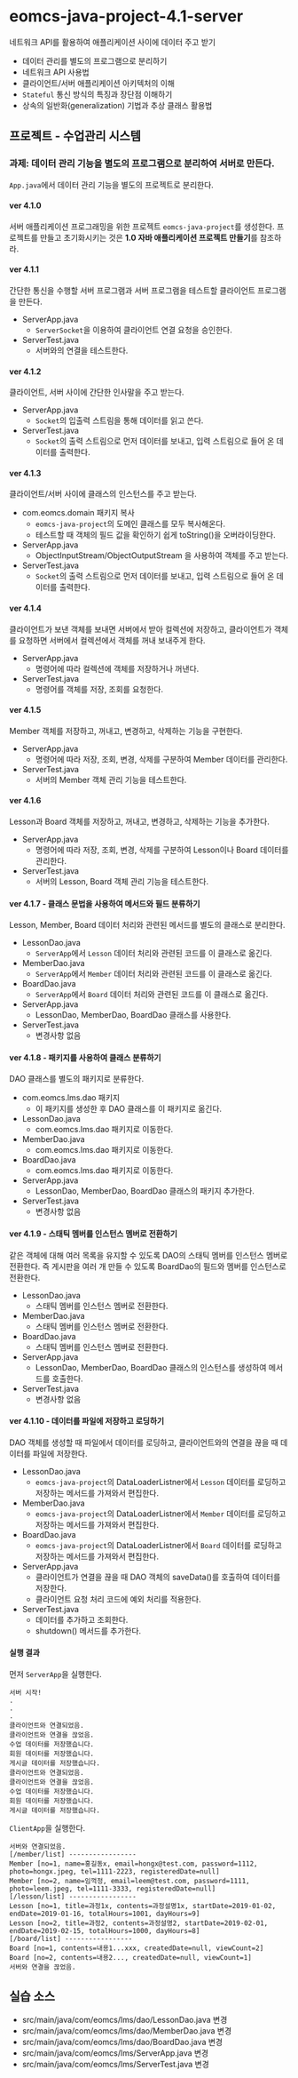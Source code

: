 # eomcs-java-project-4.1-server

네트워크 API를 활용하여 애플리케이션 사이에 데이터 주고 받기

- 데이터 관리를 별도의 프로그램으로 분리하기
- 네트워크 API 사용법
- 클라이언트/서버 애플리케이션 아키텍처의 이해
- `Stateful` 통신 방식의 특징과 장단점 이해하기
- 상속의 일반화(generalization) 기법과 추상 클래스 활용법
   
## 프로젝트 - 수업관리 시스템  

### 과제: 데이터 관리 기능을 별도의 프로그램으로 분리하여 서버로 만든다.

`App.java`에서 데이터 관리 기능을 별도의 프로젝트로 분리한다.

#### ver 4.1.0
서버 애플리케이션 프로그래밍을 위한 프로젝트 `eomcs-java-project`를 생성한다. 프로젝트를 만들고 초기화시키는 것은 **1.0 자바 애플리케이션 프로젝트 만들기**를 참조하라.

#### ver 4.1.1
간단한 통신을 수행할 서버 프로그램과 서버 프로그램을 테스트할 클라이언트 프로그램을 만든다.

- ServerApp.java
    - `ServerSocket`을 이용하여 클라이언트 연결 요청을 승인한다.
- ServerTest.java
    - 서버와의 연결을 테스트한다.

#### ver 4.1.2
클라이언트, 서버 사이에 간단한 인사말을 주고 받는다.

- ServerApp.java
    - `Socket`의 입출력 스트림을 통해 데이터를 읽고 쓴다.
- ServerTest.java
    - `Socket`의 출력 스트림으로 먼저 데이터를 보내고, 입력 스트림으로 들어 온 데이터를 출력한다.

#### ver 4.1.3
클라이언트/서버 사이에 클래스의 인스턴스를 주고 받는다.

- com.eomcs.domain 패키지 복사
    - `eomcs-java-project`의 도메인 클래스를 모두 복사해온다.
    - 테스트할 때 객체의 필드 값을 확인하기 쉽게 toString()을 오버라이딩한다.
- ServerApp.java
    - ObjectInputStream/ObjectOutputStream 을 사용하여 객체를 주고 받는다.
- ServerTest.java
    - `Socket`의 출력 스트림으로 먼저 데이터를 보내고, 입력 스트림으로 들어 온 데이터를 출력한다.

#### ver 4.1.4
클라이언트가 보낸 객체를 보내면 서버에서 받아 컬렉션에 저장하고, 클라이언트가 객체를 요청하면 서버에서 컬렉션에서 객체를 꺼내 보내주게 한다.

- ServerApp.java
    - 명령어에 따라 컬렉션에 객체를 저장하거나 꺼낸다.
- ServerTest.java
    - 명령어를 객체를 저장, 조회를 요청한다.

#### ver 4.1.5
Member 객체를 저장하고, 꺼내고, 변경하고, 삭제하는 기능을 구현한다.

- ServerApp.java
    - 명령어에 따라 저장, 조회, 변경, 삭제를 구분하여 Member 데이터를 관리한다.
- ServerTest.java
    - 서버의 Member 객체 관리 기능을 테스트한다.

#### ver 4.1.6
Lesson과 Board 객체를 저장하고, 꺼내고, 변경하고, 삭제하는 기능을 추가한다.

- ServerApp.java
    - 명령어에 따라 저장, 조회, 변경, 삭제를 구분하여 Lesson이나 Board 데이터를 관리한다.
- ServerTest.java
    - 서버의 Lesson, Board 객체 관리 기능을 테스트한다.

#### ver 4.1.7 - 클래스 문법을 사용하여 메서드와 필드 분류하기
Lesson, Member, Board 데이터 처리와 관련된 메서드를 별도의 클래스로 분리한다.

- LessonDao.java
    - `ServerApp`에서 `Lesson` 데이터 처리와 관련된 코드를 이 클래스로 옮긴다.
- MemberDao.java
    - `ServerApp`에서 `Member` 데이터 처리와 관련된 코드를 이 클래스로 옮긴다.
- BoardDao.java
    - `ServerApp`에서 `Board` 데이터 처리와 관련된 코드를 이 클래스로 옮긴다.
- ServerApp.java
    - LessonDao, MemberDao, BoardDao 클래스를 사용한다.
- ServerTest.java
    - 변경사항 없음

#### ver 4.1.8 - 패키지를 사용하여 클래스 분류하기
DAO 클래스를 별도의 패키지로 분류한다.

- com.eomcs.lms.dao 패키지
    - 이 패키지를 생성한 후 DAO 클래스를 이 패키지로 옮긴다.
- LessonDao.java
    - com.eomcs.lms.dao 패키지로 이동한다.
- MemberDao.java
    - com.eomcs.lms.dao 패키지로 이동한다.
- BoardDao.java
    - com.eomcs.lms.dao 패키지로 이동한다.
- ServerApp.java
    - LessonDao, MemberDao, BoardDao 클래스의 패키지 추가한다.
- ServerTest.java
    - 변경사항 없음

#### ver 4.1.9 - 스태틱 멤버를 인스턴스 멤버로 전환하기
같은 객체에 대해 여러 목록을 유지할 수 있도록 DAO의 스태틱 멤버를 인스턴스 멤버로 전환한다. 즉 게시판을 여러 개 만들 수 있도록 BoardDao의 필드와 멤버를 인스턴스로 전환한다.

- LessonDao.java
    - 스태틱 멤버를 인스턴스 멤버로 전환한다.
- MemberDao.java
    - 스태틱 멤버를 인스턴스 멤버로 전환한다.
- BoardDao.java
    - 스태틱 멤버를 인스턴스 멤버로 전환한다.        
- ServerApp.java
    - LessonDao, MemberDao, BoardDao 클래스의 인스턴스를 생성하여 메서드를 호출한다.
- ServerTest.java
    - 변경사항 없음

#### ver 4.1.10 - 데이터를 파일에 저장하고 로딩하기

DAO 객체를 생성할 때 파일에서 데이터를 로딩하고, 클라이언트와의 연결을 끊을 때 데이터를 파일에 저장한다.

- LessonDao.java
    - `eomcs-java-project`의 DataLoaderListner에서 `Lesson` 데이터를 로딩하고 저장하는 메서드를 가져와서 편집한다.
- MemberDao.java
    - `eomcs-java-project`의 DataLoaderListner에서 `Member` 데이터를 로딩하고 저장하는 메서드를 가져와서 편집한다.
- BoardDao.java
    - `eomcs-java-project`의 DataLoaderListner에서 `Board` 데이터를 로딩하고 저장하는 메서드를 가져와서 편집한다.
- ServerApp.java
    - 클라이언트가 연결을 끊을 때 DAO 객체의 saveData()를 호출하여 데이터를 저장한다.
    - 클라이언트 요청 처리 코드에 예외 처리를 적용한다.
- ServerTest.java
    - 데이터를 추가하고 조회한다. 
    - shutdown() 메서드를 추가한다.


#### 실행 결과

먼저 `ServerApp`을 실행한다.
```
서버 시작!
.
.
.
클라이언트와 연결되었음.
클라이언트와 연결을 끊었음.
수업 데이터를 저장했습니다.
회원 데이터를 저장했습니다.
게시글 데이터를 저장했습니다.
클라이언트와 연결되었음.
클라이언트와 연결을 끊었음.
수업 데이터를 저장했습니다.
회원 데이터를 저장했습니다.
게시글 데이터를 저장했습니다.
```

`ClientApp`을 실행한다.
```
서버와 연결되었음.
[/member/list] -----------------
Member [no=1, name=홍길동x, email=hongx@test.com, password=1112, photo=hongx.jpeg, tel=1111-2223, registeredDate=null]
Member [no=2, name=임꺽정, email=leem@test.com, password=1111, photo=leem.jpeg, tel=1111-3333, registeredDate=null]
[/lesson/list] -----------------
Lesson [no=1, title=과정1x, contents=과정설명1x, startDate=2019-01-02, endDate=2019-01-16, totalHours=1001, dayHours=9]
Lesson [no=2, title=과정2, contents=과정설명2, startDate=2019-02-01, endDate=2019-02-15, totalHours=1000, dayHours=8]
[/board/list] -----------------
Board [no=1, contents=내용1...xxx, createdDate=null, viewCount=2]
Board [no=2, contents=내용2..., createdDate=null, viewCount=1]
서버와 연결을 끊었음.
```

## 실습 소스

- src/main/java/com/eomcs/lms/dao/LessonDao.java 변경
- src/main/java/com/eomcs/lms/dao/MemberDao.java 변경
- src/main/java/com/eomcs/lms/dao/BoardDao.java 변경
- src/main/java/com/eomcs/lms/ServerApp.java 변경
- src/main/java/com/eomcs/lms/ServerTest.java 변경